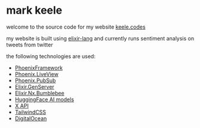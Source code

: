 mark keele
========

welcome to the source code for my website [keele.codes](https://keele.codes/)

my website is built using [elixir-lang](https://elixir-lang.org/) and currently runs sentiment analysis on tweets from twitter

the following technologies are used:
- [PhoenixFramework](https://www.phoenixframework.org/)
- [Phoenix.LiveView](https://github.com/phoenixframework/phoenix_live_view)
- [Phoenix.PubSub](https://github.com/phoenixframework/phoenix_pubsub)
- [Elixir.GenServer](https://hexdocs.pm/elixir/1.18.2/GenServer.html)
- [Elixir.Nx.Bumblebee](https://github.com/elixir-nx/bumblebee)
- [HuggingFace AI models](https://huggingface.co/models)
- [X API](https://docs.x.com/x-api/posts/search/introduction)
- [TailwindCSS](https://tailwindcss.com/)
- [DigitalOcean](https://www.digitalocean.com/)
